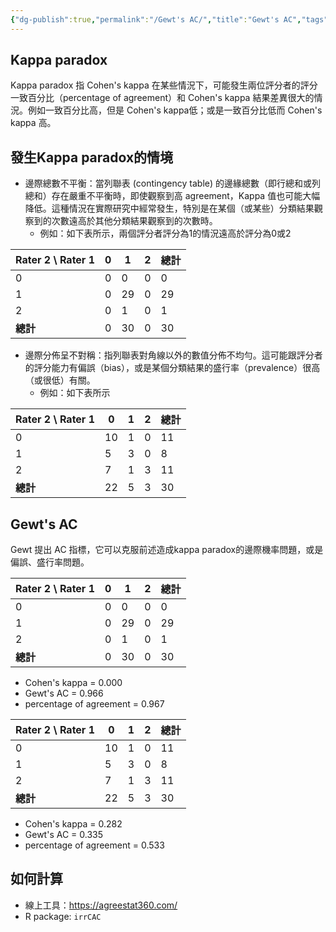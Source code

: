 ```yaml
---
{"dg-publish":true,"permalink":"/Gewt's AC/","title":"Gewt's AC","tags":["agreement","reliability","guideline","statistics"],"created":"2025-03-10T23:05","updated":"2025-03-10T23:51"}
---
```



## Kappa paradox

Kappa paradox 指 Cohen's kappa 在某些情況下，可能發生兩位評分者的評分一致百分比（percentage of agreement）和 Cohen's kappa 結果差異很大的情況。例如一致百分比高，但是 Cohen's kappa低；或是一致百分比低而 Cohen's kappa 高。

## 發生Kappa paradox的情境

- 邊際總數不平衡：當列聯表 (contingency table) 的邊緣總數（即行總和或列總和）存在嚴重不平衡時，即使觀察到高 agreement，Kappa 值也可能大幅降低。這種情況在實際研究中經常發生，特別是在某個（或某些）分類結果觀察到的次數遠高於其他分類結果觀察到的次數時。
    - 例如：如下表所示，兩個評分者評分為1的情況遠高於評分為0或2

| Rater 2 \ Rater 1 | 0 | 1  | 2  | **總計** |
|--------------------|---|----|----|-----------|
| 0                  | 0 | 0  | 0  | 0         |
| 1                  | 0 | 29 | 0  | 29        |
| 2                  | 0 | 1  | 0  | 1         |
| **總計**           | 0 | 30 | 0  | 30        |

- 邊際分佈呈不對稱：指列聯表對角線以外的數值分佈不均勻。這可能跟評分者的評分能力有偏誤（bias），或是某個分類結果的盛行率（prevalence）很高（或很低）有關。
    - 例如：如下表所示

| Rater 2 \ Rater 1 | 0  | 1  | 2  | **總計** |
|--------------------|----|----|----|-----------|
| 0                  | 10 | 1  | 0  | 11        |
| 1                  | 5  | 3  | 0  | 8         |
| 2                  | 7  | 1  | 3  | 11        |
| **總計**           | 22 | 5  | 3  | 30        |


## Gewt's AC 

Gewt 提出 AC 指標，它可以克服前述造成kappa paradox的邊際機率問題，或是偏誤、盛行率問題。

| Rater 2 \ Rater 1 | 0 | 1  | 2  | **總計** |
|--------------------|---|----|----|-----------|
| 0                  | 0 | 0  | 0  | 0         |
| 1                  | 0 | 29 | 0  | 29        |
| 2                  | 0 | 1  | 0  | 1         |
| **總計**           | 0 | 30 | 0  | 30        |

- Cohen's kappa = 0.000
- Gewt's AC = 0.966
- percentage of agreement = 0.967

| Rater 2 \ Rater 1 | 0  | 1  | 2  | **總計** |
|--------------------|----|----|----|-----------|
| 0                  | 10 | 1  | 0  | 11        |
| 1                  | 5  | 3  | 0  | 8         |
| 2                  | 7  | 1  | 3  | 11        |
| **總計**           | 22 | 5  | 3  | 30        |

- Cohen's kappa = 0.282
- Gewt's AC = 0.335
- percentage of agreement = 0.533

## 如何計算

- 線上工具：https://agreestat360.com/
- R package: `irrCAC`